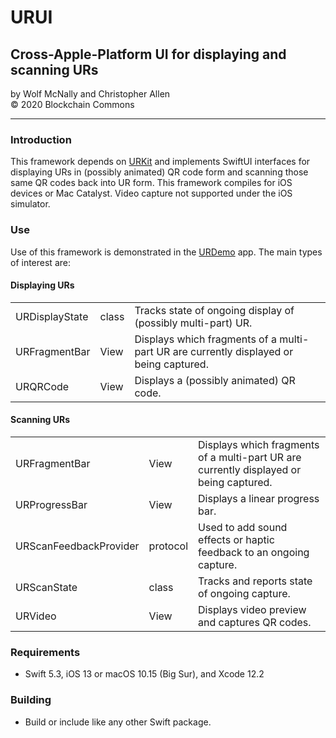 # URUI

## Cross-Apple-Platform UI for displaying and scanning URs

by Wolf McNally and Christopher Allen<br/>
© 2020 Blockchain Commons

---

### Introduction

This framework depends on [URKit](https://github.com/blockchaincommons/URKit) and implements SwiftUI interfaces for displaying URs in (possibly animated) QR code form and scanning those same QR codes back into UR form. This framework compiles for iOS devices or Mac Catalyst. Video capture not supported under the iOS simulator.

### Use

Use of this framework is demonstrated in the [URDemo](https://github.com/blockchaincommons/URDemo) app. The main types of interest are:

#### Displaying URs

|   |   |   |
|:--|:--|:--|
| URDisplayState | class | Tracks state of ongoing display of (possibly multi-part) UR.
| URFragmentBar | View | Displays which fragments of a multi-part UR are currently displayed or being captured.
| URQRCode | View | Displays a (possibly animated) QR code.

#### Scanning URs

|   |   |   |
|:--|:--|:--|
| URFragmentBar | View | Displays which fragments of a multi-part UR are currently displayed or being captured.
| URProgressBar | View | Displays a linear progress bar.
| URScanFeedbackProvider | protocol | Used to add sound effects or haptic feedback to an ongoing capture.
| URScanState | class | Tracks and reports state of ongoing capture.
| URVideo | View | Displays video preview and captures QR codes.

### Requirements

* Swift 5.3, iOS 13 or macOS 10.15 (Big Sur), and Xcode 12.2

### Building

* Build or include like any other Swift package.
